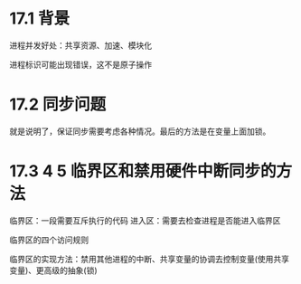 # 17.1 背景

进程并发好处：共享资源、加速、模块化

进程标识可能出现错误，这不是原子操作

# 17.2 同步问题

就是说明了，保证同步需要考虑各种情况。最后的方法是在变量上面加锁。

# 17.3 4 5 临界区和禁用硬件中断同步的方法

临界区：一段需要互斥执行的代码 进入区：需要去检查进程是否能进入临界区

临界区的四个访问规则

临界区的实现方法：禁用其他进程的中断、共享变量的协调去控制变量(使用共享变量)、更高级的抽象(锁)



